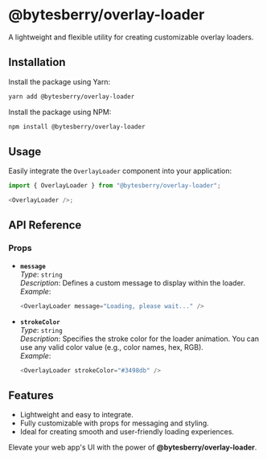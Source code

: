 # @bytesberry/overlay-loader

A lightweight and flexible utility for creating customizable overlay loaders.

## Installation

Install the package using Yarn:

```bash
yarn add @bytesberry/overlay-loader
```

Install the package using NPM:

```bash
npm install @bytesberry/overlay-loader
```

## Usage

Easily integrate the `OverlayLoader` component into your application:

```javascript
import { OverlayLoader } from "@bytesberry/overlay-loader";

<OverlayLoader />;
```

## API Reference

### Props

- **`message`**  
  _Type_: `string`  
  _Description_: Defines a custom message to display within the loader.  
  _Example_:

  ```javascript
  <OverlayLoader message="Loading, please wait..." />
  ```

- **`strokeColor`**  
  _Type_: `string`  
  _Description_: Specifies the stroke color for the loader animation. You can use any valid color value (e.g., color names, hex, RGB).  
  _Example_:
  ```javascript
  <OverlayLoader strokeColor="#3498db" />
  ```

## Features

- Lightweight and easy to integrate.
- Fully customizable with props for messaging and styling.
- Ideal for creating smooth and user-friendly loading experiences.

Elevate your web app's UI with the power of **@bytesberry/overlay-loader**.
